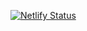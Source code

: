 [![Netlify Status](https://api.netlify.com/api/v1/badges/236ff503-47a6-4d32-bf12-edcb28d4ff35/deploy-status)](https://app.netlify.com/sites/mahfuz-3026/deploys)
